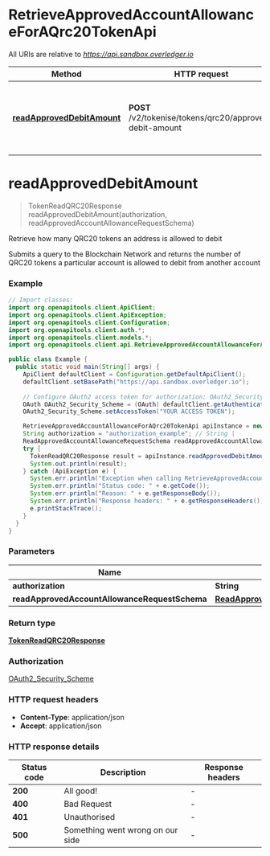 # RetrieveApprovedAccountAllowanceForAQrc20TokenApi

All URIs are relative to *https://api.sandbox.overledger.io*

Method | HTTP request | Description
------------- | ------------- | -------------
[**readApprovedDebitAmount**](RetrieveApprovedAccountAllowanceForAQrc20TokenApi.md#readApprovedDebitAmount) | **POST** /v2/tokenise/tokens/qrc20/approved-debit-amount | Retrieve how many QRC20 tokens an address is allowed to debit


<a name="readApprovedDebitAmount"></a>
# **readApprovedDebitAmount**
> TokenReadQRC20Response readApprovedDebitAmount(authorization, readApprovedAccountAllowanceRequestSchema)

Retrieve how many QRC20 tokens an address is allowed to debit

Submits a query to the Blockchain Network and returns the number of QRC20 tokens a particular account is allowed to debit from another account

### Example
```java
// Import classes:
import org.openapitools.client.ApiClient;
import org.openapitools.client.ApiException;
import org.openapitools.client.Configuration;
import org.openapitools.client.auth.*;
import org.openapitools.client.models.*;
import org.openapitools.client.api.RetrieveApprovedAccountAllowanceForAQrc20TokenApi;

public class Example {
  public static void main(String[] args) {
    ApiClient defaultClient = Configuration.getDefaultApiClient();
    defaultClient.setBasePath("https://api.sandbox.overledger.io");
    
    // Configure OAuth2 access token for authorization: OAuth2_Security_Scheme
    OAuth OAuth2_Security_Scheme = (OAuth) defaultClient.getAuthentication("OAuth2_Security_Scheme");
    OAuth2_Security_Scheme.setAccessToken("YOUR ACCESS TOKEN");

    RetrieveApprovedAccountAllowanceForAQrc20TokenApi apiInstance = new RetrieveApprovedAccountAllowanceForAQrc20TokenApi(defaultClient);
    String authorization = "authorization_example"; // String | 
    ReadApprovedAccountAllowanceRequestSchema readApprovedAccountAllowanceRequestSchema = new ReadApprovedAccountAllowanceRequestSchema(); // ReadApprovedAccountAllowanceRequestSchema | 
    try {
      TokenReadQRC20Response result = apiInstance.readApprovedDebitAmount(authorization, readApprovedAccountAllowanceRequestSchema);
      System.out.println(result);
    } catch (ApiException e) {
      System.err.println("Exception when calling RetrieveApprovedAccountAllowanceForAQrc20TokenApi#readApprovedDebitAmount");
      System.err.println("Status code: " + e.getCode());
      System.err.println("Reason: " + e.getResponseBody());
      System.err.println("Response headers: " + e.getResponseHeaders());
      e.printStackTrace();
    }
  }
}
```

### Parameters

Name | Type | Description  | Notes
------------- | ------------- | ------------- | -------------
 **authorization** | **String**|  |
 **readApprovedAccountAllowanceRequestSchema** | [**ReadApprovedAccountAllowanceRequestSchema**](ReadApprovedAccountAllowanceRequestSchema.md)|  |

### Return type

[**TokenReadQRC20Response**](TokenReadQRC20Response.md)

### Authorization

[OAuth2_Security_Scheme](../README.md#OAuth2_Security_Scheme)

### HTTP request headers

 - **Content-Type**: application/json
 - **Accept**: application/json

### HTTP response details
| Status code | Description | Response headers |
|-------------|-------------|------------------|
**200** | All good! |  -  |
**400** | Bad Request |  -  |
**401** | Unauthorised |  -  |
**500** | Something went wrong on our side |  -  |

